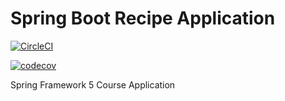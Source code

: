 # Spring Boot Recipe Application

[![CircleCI](https://circleci.com/gh/angellom90/recipe-app.svg?style=svg)](https://circleci.com/gh/angellom90/recipe-app)

[![codecov](https://codecov.io/gh/angellom90/recipe-app/branch/master/graph/badge.svg)](https://codecov.io/gh/angellom90/recipe-app)

Spring Framework 5 Course Application